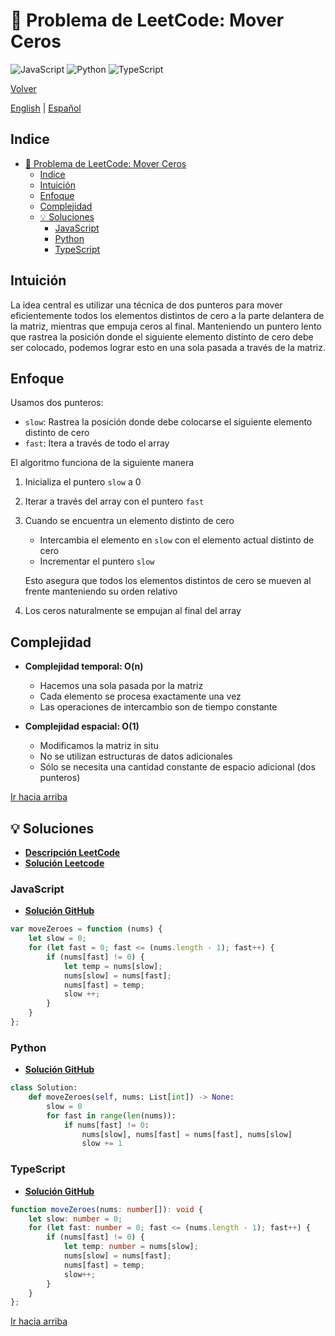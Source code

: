 # 🤔 Problema de LeetCode: Mover Ceros

![JavaScript](https://img.shields.io/badge/JavaScript-F7DF1E?logo=javascript&logoColor=black)
![Python](https://img.shields.io/badge/Python-3776AB?logo=python&logoColor=white)
![TypeScript](https://img.shields.io/badge/TypeScript-3178C6?logo=typescript&logoColor=white)

[Volver](../README.md)

[English](./283.MoveZeroes.md) | [Español](./283.MoveZeroes-es.md)

## Indice

- [🤔 Problema de LeetCode: Mover Ceros](#-problema-de-leetcode-mover-ceros)
  - [Indice](#indice)
  - [Intuición](#intuición)
  - [Enfoque](#enfoque)
  - [Complejidad](#complejidad)
  - [💡 Soluciones](#-soluciones)
    - [JavaScript](#javascript)
    - [Python](#python)
    - [TypeScript](#typescript)

## Intuición

La idea central es utilizar una técnica de dos punteros para mover eficientemente todos los elementos distintos de cero a la parte delantera de la matriz, mientras que empuja ceros al final. Manteniendo un puntero lento que rastrea la posición donde el siguiente elemento distinto de cero debe ser colocado, podemos lograr esto en una sola pasada a través de la matriz.

## Enfoque

Usamos dos punteros:

- `slow`: Rastrea la posición donde debe colocarse el siguiente elemento distinto de cero
- `fast`: Itera a través de todo el array

El algoritmo funciona de la siguiente manera

1. Inicializa el puntero `slow` a 0
2. Iterar a través del array con el puntero `fast`
3. Cuando se encuentra un elemento distinto de cero
    - Intercambia el elemento en `slow` con el elemento actual distinto de cero
    - Incrementar el puntero `slow`

    Esto asegura que todos los elementos distintos de cero se mueven al frente manteniendo su orden relativo

4. Los ceros naturalmente se empujan al final del array

## Complejidad

- **Complejidad temporal: O(n)**

    - Hacemos una sola pasada por la matriz
    - Cada elemento se procesa exactamente una vez
    - Las operaciones de intercambio son de tiempo constante

- **Complejidad espacial: O(1)**

    - Modificamos la matriz in situ
    - No se utilizan estructuras de datos adicionales
    - Sólo se necesita una cantidad constante de espacio adicional (dos punteros)

[Ir hacia arriba](#indice)

## 💡 Soluciones

- **[Descripción LeetCode](https://leetcode.com/problems/move-zeroes/description/)**
- **[Solución Leetcode](https://leetcode.com/problems/move-zeroes/solutions/6577698/python-javascript-and-typescript-solutio-swtz/)**

### JavaScript

- **[Solución GitHub](../solutions/JavaScript/283.MoveZeroes.js)**

```javascript
var moveZeroes = function (nums) {
    let slow = 0;
    for (let fast = 0; fast <= (nums.length - 1); fast++) {
        if (nums[fast] != 0) {
            let temp = nums[slow];
            nums[slow] = nums[fast];
            nums[fast] = temp;
            slow ++;
        }
    }
};
```

### Python

- **[Solución GitHub](../solutions/Python/283.MoveZeroes.py)**

```python
class Solution:
    def moveZeroes(self, nums: List[int]) -> None:
        slow = 0
        for fast in range(len(nums)):
            if nums[fast] != 0:
                nums[slow], nums[fast] = nums[fast], nums[slow]
                slow += 1

```

### TypeScript

- **[Solución GitHub](../solutions/TypeScript/283.MoveZeroes.ts)**

```typescript
function moveZeroes(nums: number[]): void {
    let slow: number = 0;
    for (let fast: number = 0; fast <= (nums.length - 1); fast++) {
        if (nums[fast] != 0) {
            let temp: number = nums[slow];
            nums[slow] = nums[fast];
            nums[fast] = temp;
            slow++;
        }
    }
};
```

[Ir hacia arriba](#indice)

